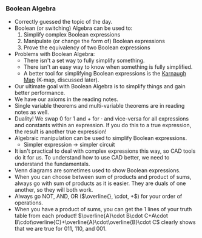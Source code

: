 ### Boolean Algebra
- Correctly guessed the topic of the day.
- Boolean (or switching) Algebra can be used to:
	1. Simplify complex Boolean expressions
	2. Manipulate (or change the form of) Boolean expressions
	3. Prove the equivalency of two Boolean expressions
- Problems with Boolean Algebra:
	- There isn't a set way to fully simplify something.
	- There isn't an easy way to know when something is fully simplified.
	- A better tool for simplifying Boolean expressions is the <u>Karnaugh Map</u> (K-map, discussed later).
- Our ultimate goal with Boolean Algebra is to simplify things and gain better performance.
- We have our axioms in the reading notes.
- Single variable theorems and multi-variable theorems are in reading notes as well.
- Duality! We swap $0$ for $1$ and $+$ for $\cdot$ and vice-versa for all expressions and constants within an expression. If you do this to a true expression, the result is another true expression!
- Algebraic manipulation can be used to simplify Boolean expressions.
	- Simpler expression -> simpler circuit
- It isn't practical to deal with complex expressions this way, so CAD tools do it for us. To understand how to use CAD better, we need to understand the fundamentals.
- Venn diagrams are sometimes used to show Boolean expressions.
- When you can choose between sum of products and product of sums, always go with sum of products as it is easier. They are duals of one another, so they will both work. 
- Always go NOT, AND, OR ($\overline{}, \cdot, +$) for your order of operations.
- When you have a product of sums, you can get the $1$ lines of your truth table from each product! $\overline{A}\cdot B\cdot C+A\cdot B\cdot\overline{C}+\overline{A}\cdot\overline{B}\cdot C$ clearly shows that we are true for $011$, $110$, and $001$.